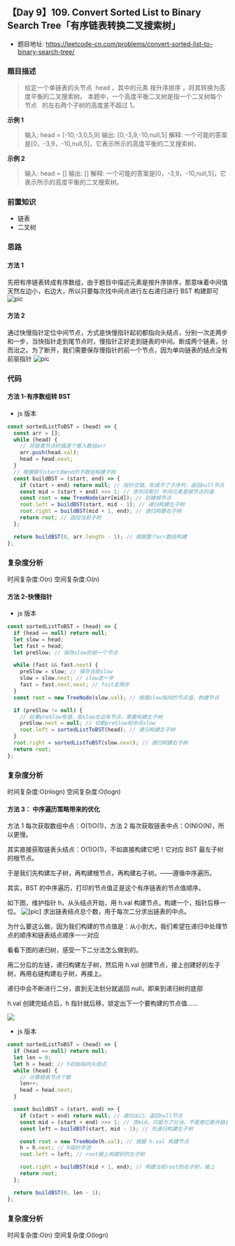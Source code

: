 ## 【Day 9】109. Convert Sorted List to Binary Search Tree「有序链表转换二叉搜索树」

- 题目地址: https://leetcode-cn.com/problems/convert-sorted-list-to-binary-search-tree/

### 题目描述

> 给定一个单链表的头节点  head ，其中的元素 按升序排序 ，将其转换为高度平衡的二叉搜索树。
> 本题中，一个高度平衡二叉树是指一个二叉树每个节点   的左右两个子树的高度差不超过 1。

**示例 1**

> 输入: head = [-10,-3,0,5,9]
> 输出: [0,-3,9,-10,null,5]
> 解释: 一个可能的答案是[0，-3,9，-10,null,5]，它表示所示的高度平衡的二叉搜索树。

**示例 2**

> 输入: head = []
> 输出: []
> 解释: 一个可能的答案是[0，-3,9，-10,null,5]，它表示所示的高度平衡的二叉搜索树。

### 前置知识

- 链表
- 二叉树

### 思路

#### 方法 1

先把有序链表转成有序数组，由于题目中描述元素是按升序排序，那意味着中间值天然左边小，右边大，所以只要每次找中间点进行左右递归进行 BST 构建即可
![pic](https://pic.leetcode-cn.com/b1fa4b53b441012493e96bde10833e4b997446d403ea04794a32df36a2d1f06e-image.png)

#### 方法 2

通过快慢指针定位中间节点，方式是快慢指针起初都指向头结点，分别一次走两步和一步，当快指针走到尾节点时，慢指针正好走到链表的中间。断成两个链表，分而治之。为了断开，我们需要保存慢指针的前一个节点，因为单向链表的结点没有前驱指针
![pic](https://pic.leetcode-cn.com/b112a5eba08d0e85771ddaa41c005a7057c8ca05f1e29e0316f0ec15c37c96d5-image.png)

### 代码

#### 方法 1-有序数组转 BST

- js 版本

```js
const sortedListToBST = (head) => {
  const arr = [];
  while (head) {
    // 将链表节点的值逐个推入数组arr
    arr.push(head.val);
    head = head.next;
  }
  // 根据索引start到end的子数组构建子树
  const buildBST = (start, end) => {
    if (start > end) return null; // 指针交错，形成不了子序列，返回null节点
    const mid = (start + end) >>> 1; // 求中间索引 中间元素是根节点的值
    const root = new TreeNode(arr[mid]); // 创建根节点
    root.left = buildBST(start, mid - 1); // 递归构建左子树
    root.right = buildBST(mid + 1, end); // 递归构建右子树
    return root; // 返回当前子树
  };

  return buildBST(0, arr.length - 1); // 根据整个arr数组构建
};
```

### 复杂度分析

时间复杂度:O(n)
空间复杂度:O(n)

#### 方法 2-快慢指针

- js 版本

```js
const sortedListToBST = (head) => {
  if (head == null) return null;
  let slow = head;
  let fast = head;
  let preSlow; // 保存slow的前一个节点

  while (fast && fast.next) {
    preSlow = slow; // 保存当前slow
    slow = slow.next; // slow走一步
    fast = fast.next.next; // fast走两步
  }
  const root = new TreeNode(slow.val); // 根据slow指向的节点值，构建节点

  if (preSlow != null) {
    // 如果preSlow有值，即slow左边有节点，需要构建左子树
    preSlow.next = null; // 切断preSlow和中点slow
    root.left = sortedListToBST(head); // 递归构建左子树
  }
  root.right = sortedListToBST(slow.next); // 递归构建右子树
  return root;
};
```

### 复杂度分析

时间复杂度:O(nlogn)
空间复杂度:O(logn)

#### 方法 3： 中序遍历策略带来的优化

方法 1 每次获取数组中点：O(1)O(1)，方法 2 每次获取链表中点：O(N)O(N)，所以更慢。

其实直接获取链表头结点：O(1)O(1)，不如直接构建它吧！它对应 BST 最左子树的根节点。

于是我们先构建左子树，再构建根节点，再构建右子树。——遵循中序遍历。

其实，BST 的中序遍历，打印的节点值正是这个有序链表的节点值顺序。

如下图，维护指针 h，从头结点开始，用 h.val 构建节点，构建一个，指针后移一位。
![[pic]](https://pic.leetcode-cn.com/f57b57d752327b23f226ffb5fc9cff58a69837811571795641c7a7e319d63c7a-image.png)
求出链表结点总个数，用于每次二分求出链表的中点。

为什么要这么做，因为我们构建的节点值是：从小到大，我们希望在递归中处理节点的顺序和链表结点顺序一一对应

看看下图的递归树，感受一下二分法怎么做到的。

用二分后的左链，递归构建左子树，然后用 h.val 创建节点，接上创建好的左子树，再用右链构建右子树，再接上。

递归中会不断进行二分，直到无法划分就返回 null，即来到递归树的底部

h.val 创建完结点后，h 指针就后移，锁定出下一个要构建的节点值……

![](https://pic.leetcode-cn.com/9ec774d06616aa22688a37ef5171c61b3dc4db3d8bb0f531eca67ee4d3fd122b-image.png)

- js 版本

```js
const sortedListToBST = (head) => {
  if (head == null) return null;
  let len = 0;
  let h = head; // h初始指向头结点
  while (head) {
    // 计算链表节点个数
    len++;
    head = head.next;
  }

  const buildBST = (start, end) => {
    if (start > end) return null; // 递归出口，返回null节点
    const mid = (start + end) >>> 1; // 求mid，只是为了分治，不是用它断开链表
    const left = buildBST(start, mid - 1); // 先递归构建左子树

    const root = new TreeNode(h.val); // 根据 h.val 构建节点
    h = h.next; // h指针步进
    root.left = left; // root接上构建好的左子树

    root.right = buildBST(mid + 1, end); // 构建当前root的右子树，接上
    return root;
  };

  return buildBST(0, len - 1);
};
```

### 复杂度分析

时间复杂度:O(n)
空间复杂度:O(logn)
